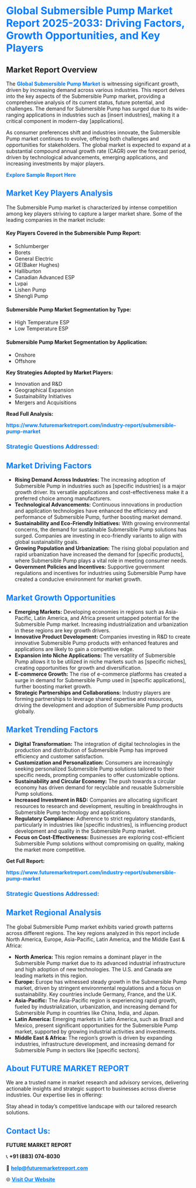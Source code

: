 <h1 style="color: #007BFF;">Global Submersible Pump Market Report 2025-2033: Driving Factors, Growth Opportunities, and Key Players</h1>

<section id="overview">
<h2>Market Report Overview</h2>
<p>The <a href="https://www.futuremarketreport.com/industry-report/submersible-pump-market" style="color: #007BFF; text-decoration: none;"><strong>Global Submersible Pump Market</strong></a> is witnessing significant growth, driven by increasing demand across various industries. This report delves into the key aspects of the Submersible Pump market, providing a comprehensive analysis of its current status, future potential, and challenges. The demand for Submersible Pump has surged due to its wide-ranging applications in industries such as [insert industries], making it a critical component in modern-day [applications].</p>
<p>As consumer preferences shift and industries innovate, the Submersible Pump market continues to evolve, offering both challenges and opportunities for stakeholders. The global market is expected to expand at a substantial compound annual growth rate (CAGR) over the forecast period, driven by technological advancements, emerging applications, and increasing investments by major players.</p>
</section>

<section id="overview">
<p><a href="https://www.futuremarketreport.com/request-sample/reportId=26652" style="color: #007BFF; text-decoration: none;"><strong>Explore Sample Report Here</strong></a></p>
</section>

<section id="key-players">
<h2 style="color: #007BFF;">Market Key Players Analysis</h2>
<p>The Submersible Pump market is characterized by intense competition among key players striving to capture a larger market share. Some of the leading companies in the market include:</p>
<h4>Key Players Covered in the Submersible Pump Report:</h4>
<ul><li>Schlumberger</li><li>Borets</li><li>General Electric</li><li>GE(Baker Hughes)</li><li>Halliburton</li><li>Canadian Advanced ESP</li><li>Lvpai</li><li>Lishen Pump</li><li>Shengli Pump</li></ul>
<h4>Submersible Pump Market Segmentation by Type:</h4>
<ul><li>High Temperature ESP</li><li>Low Temperature ESP</li></ul>

<h4>Submersible Pump Market Segmentation by Application:</h4>
<ul><li>Onshore</li><li>Offshore</li></ul>
<p><strong>Key Strategies Adopted by Market Players:</strong></p>
<ul>
<li>Innovation and R&D</li>
<li>Geographical Expansion</li>
<li>Sustainability Initiatives</li>
<li>Mergers and Acquisitions</li>
</ul>
</section>

<section>
<p><strong>Read Full Analysis: </strong></p><a href="https://www.futuremarketreport.com/industry-report/submersible-pump-market" style="color: #007BFF; text-decoration: none;"><strong>https://www.futuremarketreport.com/industry-report/submersible-pump-market</strong></a>
<h3 style="color: #007BFF;">Strategic Questions Addressed:</h3>
</section>

<section id="driving-factors">
<h2 style="color: #007BFF;">Market Driving Factors</h2>
<ul>
<li><strong>Rising Demand Across Industries:</strong> The increasing adoption of Submersible Pump in industries such as [specific industries] is a major growth driver. Its versatile applications and cost-effectiveness make it a preferred choice among manufacturers.</li>
<li><strong>Technological Advancements:</strong> Continuous innovations in production and application technologies have enhanced the efficiency and performance of Submersible Pump, further boosting market demand.</li>
<li><strong>Sustainability and Eco-Friendly Initiatives:</strong> With growing environmental concerns, the demand for sustainable Submersible Pump solutions has surged. Companies are investing in eco-friendly variants to align with global sustainability goals.</li>
<li><strong>Growing Population and Urbanization:</strong> The rising global population and rapid urbanization have increased the demand for [specific products], where Submersible Pump plays a vital role in meeting consumer needs.</li>
<li><strong>Government Policies and Incentives:</strong> Supportive government regulations and incentives for industries using Submersible Pump have created a conducive environment for market growth.</li>
</ul>
</section>

<section id="growth-opportunities">
<h2 style="color: #007BFF;">Market Growth Opportunities</h2>
<ul>
<li><strong>Emerging Markets:</strong> Developing economies in regions such as Asia-Pacific, Latin America, and Africa present untapped potential for the Submersible Pump market. Increasing industrialization and urbanization in these regions are key growth drivers.</li>
<li><strong>Innovative Product Development:</strong> Companies investing in R&D to create innovative Submersible Pump products with enhanced features and applications are likely to gain a competitive edge.</li>
<li><strong>Expansion into Niche Applications:</strong> The versatility of Submersible Pump allows it to be utilized in niche markets such as [specific niches], creating opportunities for growth and diversification.</li>
<li><strong>E-commerce Growth:</strong> The rise of e-commerce platforms has created a surge in demand for Submersible Pump used in [specific applications], further boosting market growth.</li>
<li><strong>Strategic Partnerships and Collaborations:</strong> Industry players are forming partnerships to leverage shared expertise and resources, driving the development and adoption of Submersible Pump products globally.</li>
</ul>
</section>

<section id="trending-factors">
<h2 style="color: #007BFF;">Market Trending Factors</h2>
<ul>
<li><strong>Digital Transformation:</strong> The integration of digital technologies in the production and distribution of Submersible Pump has improved efficiency and customer satisfaction.</li>
<li><strong>Customization and Personalization:</strong> Consumers are increasingly seeking personalized Submersible Pump solutions tailored to their specific needs, prompting companies to offer customizable options.</li>
<li><strong>Sustainability and Circular Economy:</strong> The push towards a circular economy has driven demand for recyclable and reusable Submersible Pump solutions.</li>
<li><strong>Increased Investment in R&D:</strong> Companies are allocating significant resources to research and development, resulting in breakthroughs in Submersible Pump technology and applications.</li>
<li><strong>Regulatory Compliance:</strong> Adherence to strict regulatory standards, particularly in industries like [specific industries], is influencing product development and quality in the Submersible Pump market.</li>
<li><strong>Focus on Cost-Effectiveness:</strong> Businesses are exploring cost-efficient Submersible Pump solutions without compromising on quality, making the market more competitive.</li>
</ul>
</section>

<section>
<p><strong>Get Full Report: </strong></p><a href="https://www.futuremarketreport.com/industry-report/submersible-pump-market" style="color: #007BFF; text-decoration: none;"><strong>https://www.futuremarketreport.com/industry-report/submersible-pump-market</strong></a>
<h3 style="color: #007BFF;">Strategic Questions Addressed:</h3>
</section>


<section id="regional-analysis">
<h2 style="color: #007BFF;">Market Regional Analysis</h2>
<p>The global Submersible Pump market exhibits varied growth patterns across different regions. The key regions analyzed in this report include North America, Europe, Asia-Pacific, Latin America, and the Middle East & Africa:</p>
<ul>
<li><strong>North America:</strong> This region remains a dominant player in the Submersible Pump market due to its advanced industrial infrastructure and high adoption of new technologies. The U.S. and Canada are leading markets in this region.</li>
<li><strong>Europe:</strong> Europe has witnessed steady growth in the Submersible Pump market, driven by stringent environmental regulations and a focus on sustainability. Key countries include Germany, France, and the U.K.</li>
<li><strong>Asia-Pacific:</strong> The Asia-Pacific region is experiencing rapid growth, fueled by industrialization, urbanization, and increasing demand for Submersible Pump in countries like China, India, and Japan.</li>
<li><strong>Latin America:</strong> Emerging markets in Latin America, such as Brazil and Mexico, present significant opportunities for the Submersible Pump market, supported by growing industrial activities and investments.</li>
<li><strong>Middle East & Africa:</strong> The region’s growth is driven by expanding industries, infrastructure development, and increasing demand for Submersible Pump in sectors like [specific sectors].</li>
</ul>
</section>

<footer>
<h2 style="color: #007BFF;">About FUTURE MARKET REPORT</h2>
<p>We are a trusted name in market research and advisory services, delivering actionable insights and strategic support to businesses across diverse industries. Our expertise lies in offering:</p>

<p>Stay ahead in today’s competitive landscape with our tailored research solutions.</p>

<h2 style="color: #007BFF;">Contact Us:</h2>
<p><strong>FUTURE MARKET REPORT</strong></p>
<p>📞 <strong>+91 (883) 074-8030</strong></p>
<p>📧 <strong><a href="mailto:help@futuremarketreport.com" style="color: #007BFF;">help@futuremarketreport.com</a></strong></p>
<p>🌐 <strong><a href="https://www.futuremarketreport.com/" style="color: #007BFF;">Visit Our Website</a></strong></p>
</footer>
